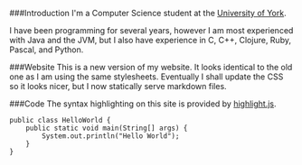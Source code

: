 ###Introduction
I'm a Computer Science student at the [University of York](http://www.york.ac.uk/). 

I have been programming for several years, however I am most experienced with Java and the JVM, but I also have experience in C, C++, Clojure, Ruby, Pascal, and Python.


###Website
This is a new version of my website. It looks identical to the old one as I am using the same stylesheets.
Eventually I shall update the CSS so it looks nicer, but I now statically serve markdown files.

###Code
The syntax highlighting on this site is provided by [highlight.js](http://softwaremaniacs.org/soft/highlight/en/description/).

    public class HelloWorld {
        public static void main(String[] args) {
            System.out.println("Hello World");
        }
    }